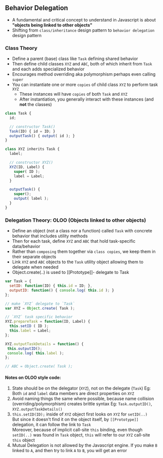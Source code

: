 ## Behavior Delegation
- A fundamental and critical concept to understand in Javascript is about **"objects being linked to other objects"**
- Shifting from `class/inheritance` design pattern to `behavior delegation` design pattern

### Class Theory
- Define a parent (base) class like `Task` defining shared behavior
- Then define child classes `XYZ` and `ABC`, both of which inherit from `Task` and each adds specialized behavior
- Encourages method overriding aka polymorphism perhaps even calling `super`
- You can instantiate one or more `copies` of child class `XYZ` to perform task `XYZ`
  - These instances will have `copies` of both `Task` and `XYZ`
  - After instantiation, you generally interact with these instances (and **not** the classes)

```js
class Task {
  id;

  // constructor Task()
  Task(ID) { id = ID; }
  outputTask() { output( id ); }
}

class XYZ inherits Task {
  label;

  // constructor XYZ()
  XYZ(ID, Label) {
    super( ID );
    label = Label;
  }

  outputTask() {
    super();
    output( label );
  }
}
```

### Delegation Theory: OLOO (Objects linked to other objects)
- Define an object (not a class nor a function) called `Task` with concrete behavior that includes utility methods
- Then for each task, define `XYZ` and `ABC` that hold task-specific data/behavior
- Rather than `composing` them together via `class copies`, we keep them in their separate objects
- Link `XYZ` and `ABC` objects to the `Task` utility object allowing them to delegate when needed
- Object.create(..) is used to [[Prototype]]- delegate to Task

```js
var Task = {
  setID: function(ID) { this.id = ID; },
  outputID: function() { console.log( this.id ); }
};

// make `XYZ` delegate to `Task`
var XYZ = Object.create( Task );

// `XYZ` task specific behavior
XYZ.prepareTask = function(ID, Label) {
  this.setID ( ID );
  this.label = Label;
};

XYZ.outputTaskDetails = function() {
 this.outputID();
 console.log( this.label );
};

// ABC = Object.create( Task );
```

#### Notes on OLOO style code:

1. State should be on the delegator (`XYZ`), not on the delegate (`Task`)
   Eg: Both `id` and `label` data members are direct properties on `XYZ`
2. Avoid naming things the same where possible, because name collision (overriding/polymorphism) creates brittle syntax
   Eg: `Task.outputID()`, `XYZ.outputTaskDetails()`
3. `this.setID(ID);` inside of `XYZ` object first looks on `XYZ` for `setID(..)`  
   But since it doesn't find it on the object itself, by `[[Prototype]]` delegation, it can follow the link to `Task`  
   Moreover, because of implicit call-site `this` binding, even though `setID(..)` was found in `Task` object, `this` will refer to our `XYZ` call-site `this` object
4. Mutual Delegation is not allowed by the Javascript engine. If you make `B` linked to `A`, and then try to link `A` to `B`, you will get an error

